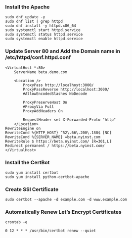 ### Install the Apache
```
sudo dnf update -y
sudo dnf list | grep httpd
sudo dnf install -y httpd.x86_64
sudo systemctl start httpd.service
sudo systemctl status httpd.service
sudo systemctl enable httpd.service
```
### Update Server 80 and Add the Domain name in /etc/httpd/conf.httpd.conf
```
<VirtualHost *:80>
    ServerName beta.demo.com

    <Location />
        ProxyPass http://localhost:3000/
        ProxyPassReverse http://localhost:3000/
        #AllowEncodedSlashes NoDecode

        ProxyPreserveHost On
        #ProxyVia Full
        ProxyAddHeaders On

        RequestHeader set X-Forwarded-Proto "http"
    </Location>
RewriteEngine on
RewriteCond %{HTTP_HOST} ^52\.66\.200\.188$ [NC]
RewriteCond %{SERVER_NAME} =beta.nyinst.com
RewriteRule $ https://beta.nyinst.com/ [R=301,L]
Redirect permanent / https://beta.nyinst.com/
</VirtualHost>
```

###  Install the CertBot
```
sudo yum install certbot
sudo yum install python-certbot-apache
```

### Create SSl Certificate
```
sudo certbot --apache -d example.com -d www.example.com
```

### Automatically Renew Let’s Encrypt Certificates
```
crontab -e
```
```
0 12 * * * /usr/bin/certbot renew --quiet
```
